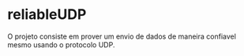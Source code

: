 # reliableUDP
O projeto consiste em prover um envio de dados de maneira confiavel mesmo usando o protocolo UDP.
